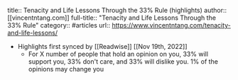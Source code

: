 title:: Tenacity and Life Lessons Through the 33% Rule (highlights)
author:: [[vincentntang.com]]
full-title:: "Tenacity and Life Lessons Through the 33% Rule"
category:: #articles
url:: https://www.vincentntang.com/tenacity-and-life-lessons/

- Highlights first synced by [[Readwise]] [[Nov 19th, 2022]]
	- For X number of people that hold an opinion on you, 33% will support you, 33% don't care, and 33% will dislike you. 1% of the opinions may change you